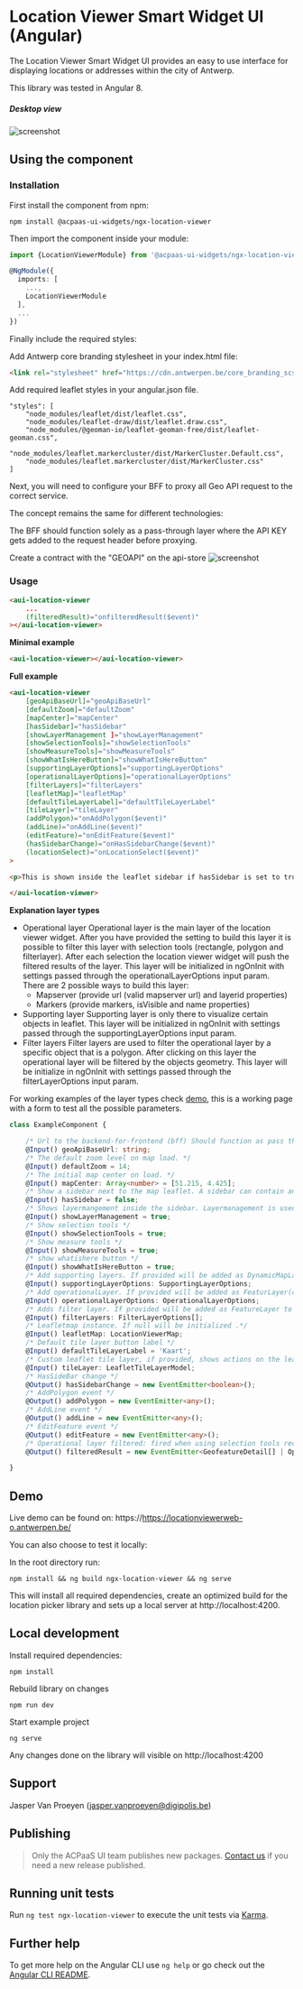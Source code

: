# Location Viewer Smart Widget UI (Angular)

The Location Viewer Smart Widget UI provides an easy to use interface for displaying locations or addresses within the city of Antwerp. 

This library was tested in Angular 8.

##### Desktop view

![screenshot](desktop-view.PNG)

## Using the component

### Installation

First install the component from npm:

`npm install @acpaas-ui-widgets/ngx-location-viewer`

Then import the component inside your module:

```ts
import {LocationViewerModule} from '@acpaas-ui-widgets/ngx-location-viewer';

@NgModule({
  imports: [
    ...,
    LocationViewerModule
  ],
  ...
})
```

Finally include the required styles:

Add Antwerp core branding stylesheet in your index.html file:

```html
<link rel="stylesheet" href="https://cdn.antwerpen.be/core_branding_scss/4.1.1/main.min.css">
```

Add required leaflet styles in your angular.json file.

```
"styles": [
    "node_modules/leaflet/dist/leaflet.css",
    "node_modules/leaflet-draw/dist/leaflet.draw.css",
    "node_modules/@geoman-io/leaflet-geoman-free/dist/leaflet-geoman.css",
    "node_modules/leaflet.markercluster/dist/MarkerCluster.Default.css",
    "node_modules/leaflet.markercluster/dist/MarkerCluster.css"
]
```
Next, you will need to configure your BFF to proxy all Geo API request to the correct service.

The concept remains the same for different technologies:

The BFF should function solely as a pass-through layer where the API KEY gets added to the request header before proxying.

Create a contract with the "GEOAPI" on the api-store
![screenshot](api-store.PNG)

### Usage
```html
<aui-location-viewer
    ...
    (filteredResult)="onfilteredResult($event)"
></aui-location-viewer>
```

**Minimal example**
```html
<aui-location-viewer></aui-location-viewer>
```


**Full example**
```html
<aui-location-viewer
    [geoApiBaseUrl]="geoApiBaseUrl"
    [defaultZoom]="defaultZoom"
    [mapCenter]="mapCenter"
    [hasSidebar]="hasSidebar"
    [showLayerManagement ]="showLayerManagement"
    [showSelectionTools]="showSelectionTools"
    [showMeasureTools]="showMeasureTools"
    [showWhatIsHereButton]="showWhatIsHereButton"
    [supportingLayerOptions]="supportingLayerOptions"
    [operationalLayerOptions]="operationalLayerOptions"
    [filterLayers]="filterLayers"
    [leafletMap]="leafletMap"
    [defaultTileLayerLabel]="defaultTileLayerLabel"
    [tileLayer]="tileLayer"
    (addPolygon)="onAddPolygon($event)"
    (addLine)="onAddLine($event)"
    (editFeature)="onEditFeature($event)"
    (hasSidebarChange)="onHasSidebarChange($event)"
    (locationSelect)="onLocationSelect($event)"
>

<p>This is shown inside the leaflet sidebar if hasSidebar is set to true.</p>

</aui-location-viewer>
```

**Explanation layer types**

* Operational layer
Operational layer is the main layer of the location viewer widget. After you have provided the setting to build this layer it is possible to filter this layer with selection tools (rectangle, polygon and filterlayer). After each selection the location viewer widget will push the filtered results of the layer.
This layer will be initialized in ngOnInit with settings passed through the operationalLayerOptions input param. There are 2 possible ways to build this layer:
  * Mapserver (provide url (valid mapserver url) and layerid properties)
  * Markers (provide markers, isVisible and name properties)
* Supporting layer
Supporting layer is only there to visualize certain objects in leaflet. This layer will be initialized in ngOnInit with settings passed through the supportingLayerOptions input param.
* Filter layers
Filter layers are used to filter the operational layer by a specific object that is a polygon. After clicking on this layer the operational layer will be filtered by the objects geometry. This layer will be initialize in ngOnInit with settings passed through the filterLayerOptions input param.

For working examples of the layer types check [demo](##demo), this is a working page with a form to test all the possible parameters.

```ts
class ExampleComponent {

    /* Url to the backend-for-frontend (bff) Should function as pass through to the Geo API. */
    @Input() geoApiBaseUrl: string;
    /* The default zoom level on map load. */
    @Input() defaultZoom = 14;
    /* The initial map center on load. */
    @Input() mapCenter: Array<number> = [51.215, 4.425];
    /* Show a sidebar next to the map leaflet. A sidebar can contain any additional info you like. */
    @Input() hasSidebar = false;
    /* Shows layermangement inside the sidebar. Layermanagement is used to add or remove featurelayers. */
    @Input() showLayerManagement = true;
    /* Show selection tools */
    @Input() showSelectionTools = true;
    /* Show measure tools */
    @Input() showMeasureTools = true;
    /* show whatishere button */
    @Input() showWhatIsHereButton = true;
    /* Add supporting layers. If provided will be added as DynamicMapLayer to leaflet */
    @Input() supportingLayerOptions: SupportingLayerOptions;
    /* Add operationalLayer. If provided will be added as FeaturLayer(clustered) to leaflet */
    @Input() operationalLayerOptions: OperationalLayerOptions;
    /* Adds filter layer. If provided will be added as FeatureLayer to leaflet. Is used to filter operationallayer by geometry */
    @Input() filterLayers: FilterLayerOptions[];
    /* Leafletmap instance. If null will be initialized .*/
    @Input() leafletMap: LocationViewerMap;
    /* Default tile layer button label */
    @Input() defaultTileLayerLabel = 'Kaart';
    /* Custom leaflet tile layer, if provided, shows actions on the leaflet to toggle between default and custom tile layer. */
    @Input() tileLayer: LeafletTileLayerModel;
    /* HasSideBar change */
    @Output() hasSidebarChange = new EventEmitter<boolean>();
    /* AddPolygon event */
    @Output() addPolygon = new EventEmitter<any>();
    /* AddLine event */
    @Output() addLine = new EventEmitter<any>();
    /* EditFeature event */
    @Output() editFeature = new EventEmitter<any>();
    /* Operational layer filtered: fired when using selection tools rectangle/polygon or using filter layer */
    @Output() filteredResult = new EventEmitter<GeofeatureDetail[] | OperationalMarker[]>();

}
```

## Demo

Live demo can be found on:
https://https://locationviewerweb-o.antwerpen.be/

You can also choose to test it locally:

In the root directory run:
```
npm install && ng build ngx-location-viewer && ng serve
```

This will install all required dependencies, create an optimized build for the location picker library and sets up a local server at http://localhost:4200.

## Local development

Install required dependencies:
```
npm install
```

Rebuild library on changes
```
npm run dev
```

Start example project
```
ng serve
```

Any changes done on the library will visible on http://localhost:4200

## Support

Jasper Van Proeyen (<jasper.vanproeyen@digipolis.be>)

## Publishing

> Only the ACPaaS UI team publishes new packages. [Contact us](https://acpaas-ui.digipolis.be/contact) if you need a new release published.

## Running unit tests

Run `ng test ngx-location-viewer` to execute the unit tests via [Karma](https://karma-runner.github.io).

## Further help

To get more help on the Angular CLI use `ng help` or go check out the [Angular CLI README](https://github.com/angular/angular-cli/blob/master/README.md).